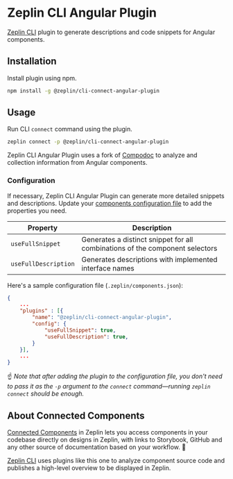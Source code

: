 # Zeplin CLI Angular Plugin

[Zeplin CLI](https://github.com/zeplin/cli) plugin to generate descriptions and code snippets for Angular components.

## Installation

Install plugin using npm.

```sh
npm install -g @zeplin/cli-connect-angular-plugin
```

## Usage

Run CLI `connect` command using the plugin.

```sh
zeplin connect -p @zeplin/cli-connect-angular-plugin
```

Zeplin CLI Angular Plugin uses a fork of [Compodoc](https://github.com/compodoc/compodoc) to analyze and collection information from Angular components.

### Configuration

If necessary, Zeplin CLI Angular Plugin can generate more detailed snippets and descriptions. Update your [components configuration file](./docs/cli.componentconfigfile.plugins.md) to add the properties you need.

| Property             | Description                                                                  |
|----------------------|------------------------------------------------------------------------------|
| `useFullSnippet`     | Generates a distinct snippet for all combinations of the component selectors |
| `useFullDescription` | Generates descriptions with implemented interface names                      |

Here's a sample configuration file (`.zeplin/components.json`):

```json
{
    ...
    "plugins" : [{
        "name": "@zeplin/cli-connect-angular-plugin",
        "config": {
            "useFullSnippet": true,
            "useFullDescription": true,
        }
    }],
    ...
}
```

☝️ _Note that after adding the plugin to the configuration file, you don't need to pass it as the `-p` argument to the `connect` command—running `zeplin connect` should be enough._

## About Connected Components

[Connected Components](https://blog.zeplin.io/introducing-connected-components-components-in-design-and-code-in-harmony-aa894ed5bd95) in Zeplin lets you access components in your codebase directly on designs in Zeplin, with links to Storybook, GitHub and any other source of documentation based on your workflow. 🧩

[Zeplin CLI](https://github.com/zeplin/cli) uses plugins like this one to analyze component source code and publishes a high-level overview to be displayed in Zeplin.
